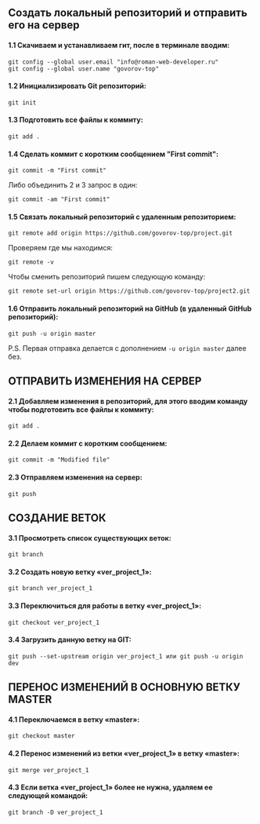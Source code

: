 
## Создать локальный репозиторий и отправить его на сервер

#### 1.1 Скачиваем и устанавливаем гит, после в терминале вводим:
```
git config --global user.email "info@roman-web-developer.ru"
git config --global user.name "govorov-top"
```
#### 1.2 Инициализировать Git репозиторий:
```
git init
```

#### 1.3 Подготовить все файлы к коммиту:
```
git add .
```

#### 1.4 Сделать коммит с коротким сообщением "First commit":
```
git commit -m "First commit"
```
Либо объединить 2 и 3 запрос в один: 
```
git commit -am "First commit"
```

#### 1.5 Связать локальный репозиторий с удаленным репозиторием:
```
git remote add origin https://github.com/govorov-top/project.git
```
Проверяем где мы находимся:
```
git remote -v
```
Чтобы сменить репозиторий пишем следующую команду:
```
git remote set-url origin https://github.com/govorov-top/project2.git
```

#### 1.6 Отправить локальный репозиторий на GitHub (в удаленный GitHub репозиторий):
```
git push -u origin master
```
P.S. Первая отправка делается с дополнением 
```-u origin master``` далее без.

## ОТПРАВИТЬ ИЗМЕНЕНИЯ НА СЕРВЕР

#### 2.1 Добавляем изменения в репозиторий, для этого вводим команду чтобы подготовить все файлы к коммиту:
```
git add .
```
#### 2.2 Делаем коммит c коротким сообщением:
```
git commit -m "Modified file"
```

#### 2.3 Отправляем изменения на сервер:
```
git push
```

## СОЗДАНИЕ ВЕТОК

#### 3.1 Просмотреть список существующих веток:
```
git branch
```

#### 3.2 Создать новую ветку «ver_project_1»:
```
git branch ver_project_1
```

#### 3.3 Переключиться для работы в ветку «ver_project_1»:
```
git checkout ver_project_1
```

#### 3.4 Загрузить данную ветку на GIT:
```
git push --set-upstream origin ver_project_1 или git push -u origin dev
```

## ПЕРЕНОС ИЗМЕНЕНИЙ В ОСНОВНУЮ ВЕТКУ MASTER

#### 4.1 Переключаемся в ветку «master»:
```
git checkout master
```

#### 4.2 Перенос изменений из ветки «ver_project_1» в ветку «master»:
```
git merge ver_project_1
```

#### 4.3 Если ветка «ver_project_1» более не нужна, удаляем ее следующей командой:
```
git branch -D ver_project_1
```